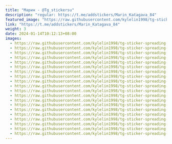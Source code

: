 ```yaml
---
title: "Марин - @Tg_stickersu"
description: "regular: https://t.me/addstickers/Marin_Katagava_84"
featured_image: "https://raw.githubusercontent.com/kylelin1998/tg-sticker-spreading-worldwide-images/main/img/b357b6d2-078c-487f-9cf3-189a7e3d7059.jpg"
link: "https://t.me/addstickers/Marin_Katagava_84"
weight: 3
date: 2024-01-14T10:12:13+08:00
images:
  - https://raw.githubusercontent.com/kylelin1998/tg-sticker-spreading-worldwide-images/main/img/b357b6d2-078c-487f-9cf3-189a7e3d7059.jpg
  - https://raw.githubusercontent.com/kylelin1998/tg-sticker-spreading-worldwide-images/main/img/324a6c6f-389d-4629-a674-a4b5c53345e0.jpg
  - https://raw.githubusercontent.com/kylelin1998/tg-sticker-spreading-worldwide-images/main/img/02fa00ea-a070-490a-a20f-4818fde2d1c0.jpg
  - https://raw.githubusercontent.com/kylelin1998/tg-sticker-spreading-worldwide-images/main/img/33d2eb1e-dd40-4e1d-b15c-28f895065e9a.jpg
  - https://raw.githubusercontent.com/kylelin1998/tg-sticker-spreading-worldwide-images/main/img/2690e71a-dc42-4d52-a256-f2370aeef85d.jpg
  - https://raw.githubusercontent.com/kylelin1998/tg-sticker-spreading-worldwide-images/main/img/e25887de-6915-4491-9515-a50ae45888a8.jpg
  - https://raw.githubusercontent.com/kylelin1998/tg-sticker-spreading-worldwide-images/main/img/594a42b4-0eca-416c-8053-c57e1f7d4ad7.jpg
  - https://raw.githubusercontent.com/kylelin1998/tg-sticker-spreading-worldwide-images/main/img/b874f12a-3cec-4187-85d5-171ff8719739.jpg
  - https://raw.githubusercontent.com/kylelin1998/tg-sticker-spreading-worldwide-images/main/img/d7c28141-eb86-4097-984c-fcabe7379240.jpg
  - https://raw.githubusercontent.com/kylelin1998/tg-sticker-spreading-worldwide-images/main/img/adb4556e-b0ca-490b-afc4-d67894827264.jpg
  - https://raw.githubusercontent.com/kylelin1998/tg-sticker-spreading-worldwide-images/main/img/6801daad-4102-4090-9b34-ce0baad5879c.jpg
  - https://raw.githubusercontent.com/kylelin1998/tg-sticker-spreading-worldwide-images/main/img/e0213304-d338-48b8-ad4e-3b3205bb5236.jpg
  - https://raw.githubusercontent.com/kylelin1998/tg-sticker-spreading-worldwide-images/main/img/1dc27ab3-533a-45ad-8264-01648d9745d1.jpg
  - https://raw.githubusercontent.com/kylelin1998/tg-sticker-spreading-worldwide-images/main/img/66f4a2f0-3fe4-440d-a384-dc49dd3d3a1d.jpg
  - https://raw.githubusercontent.com/kylelin1998/tg-sticker-spreading-worldwide-images/main/img/0cd2eeba-b59c-4813-8f91-d06b58e4cbb7.jpg
  - https://raw.githubusercontent.com/kylelin1998/tg-sticker-spreading-worldwide-images/main/img/ebe65154-cc8a-4d7b-9935-1979de353d1c.jpg
  - https://raw.githubusercontent.com/kylelin1998/tg-sticker-spreading-worldwide-images/main/img/8bd48ac2-d8d3-44a7-a793-923d077a5f47.jpg
  - https://raw.githubusercontent.com/kylelin1998/tg-sticker-spreading-worldwide-images/main/img/20b54ae1-a968-4ae0-905e-f69601829191.jpg
  - https://raw.githubusercontent.com/kylelin1998/tg-sticker-spreading-worldwide-images/main/img/e3cfbf4c-f069-4a0a-9a64-b3fc87764593.jpg
  - https://raw.githubusercontent.com/kylelin1998/tg-sticker-spreading-worldwide-images/main/img/86c63916-0453-4f8e-a954-9ffd5e37615b.jpg
---
```

